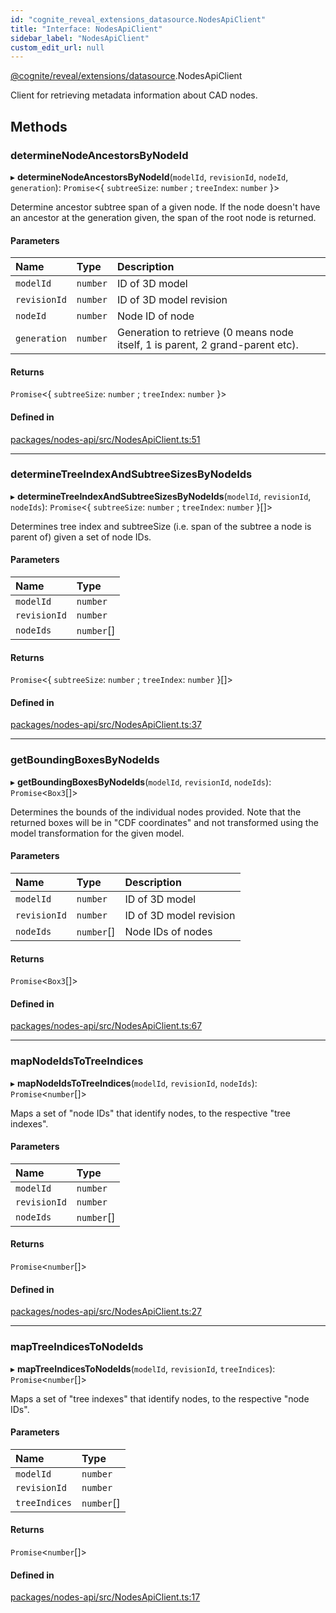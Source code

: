 ```yaml
---
id: "cognite_reveal_extensions_datasource.NodesApiClient"
title: "Interface: NodesApiClient"
sidebar_label: "NodesApiClient"
custom_edit_url: null
---
```


[@cognite/reveal/extensions/datasource](../modules/cognite_reveal_extensions_datasource.md).NodesApiClient

Client for retrieving metadata information about CAD nodes.

## Methods

### determineNodeAncestorsByNodeId

▸ **determineNodeAncestorsByNodeId**(`modelId`, `revisionId`, `nodeId`, `generation`): `Promise`<{ `subtreeSize`: `number` ; `treeIndex`: `number`  }\>

Determine ancestor subtree span of a given node. If the node doesn't have an
ancestor at the generation given, the span of the root node is returned.

#### Parameters

| Name | Type | Description |
| :------ | :------ | :------ |
| `modelId` | `number` | ID of 3D model |
| `revisionId` | `number` | ID of 3D model revision |
| `nodeId` | `number` | Node ID of node |
| `generation` | `number` | Generation to retrieve (0 means node itself, 1 is parent, 2 grand-parent etc). |

#### Returns

`Promise`<{ `subtreeSize`: `number` ; `treeIndex`: `number`  }\>

#### Defined in

[packages/nodes-api/src/NodesApiClient.ts:51](https://github.com/cognitedata/reveal/blob/7a5de3c9/viewer/packages/nodes-api/src/NodesApiClient.ts#L51)

___

### determineTreeIndexAndSubtreeSizesByNodeIds

▸ **determineTreeIndexAndSubtreeSizesByNodeIds**(`modelId`, `revisionId`, `nodeIds`): `Promise`<{ `subtreeSize`: `number` ; `treeIndex`: `number`  }[]\>

Determines tree index and subtreeSize (i.e. span of the subtree a node is parent
of) given a set of node IDs.

#### Parameters

| Name | Type |
| :------ | :------ |
| `modelId` | `number` |
| `revisionId` | `number` |
| `nodeIds` | `number`[] |

#### Returns

`Promise`<{ `subtreeSize`: `number` ; `treeIndex`: `number`  }[]\>

#### Defined in

[packages/nodes-api/src/NodesApiClient.ts:37](https://github.com/cognitedata/reveal/blob/7a5de3c9/viewer/packages/nodes-api/src/NodesApiClient.ts#L37)

___

### getBoundingBoxesByNodeIds

▸ **getBoundingBoxesByNodeIds**(`modelId`, `revisionId`, `nodeIds`): `Promise`<`Box3`[]\>

Determines the bounds of the individual nodes provided. Note that the returned
boxes will be in "CDF coordinates" and not transformed using
the model transformation for the given model.

#### Parameters

| Name | Type | Description |
| :------ | :------ | :------ |
| `modelId` | `number` | ID of 3D model |
| `revisionId` | `number` | ID of 3D model revision |
| `nodeIds` | `number`[] | Node IDs of nodes |

#### Returns

`Promise`<`Box3`[]\>

#### Defined in

[packages/nodes-api/src/NodesApiClient.ts:67](https://github.com/cognitedata/reveal/blob/7a5de3c9/viewer/packages/nodes-api/src/NodesApiClient.ts#L67)

___

### mapNodeIdsToTreeIndices

▸ **mapNodeIdsToTreeIndices**(`modelId`, `revisionId`, `nodeIds`): `Promise`<`number`[]\>

Maps a set of "node IDs" that identify nodes, to the respective
"tree indexes".

#### Parameters

| Name | Type |
| :------ | :------ |
| `modelId` | `number` |
| `revisionId` | `number` |
| `nodeIds` | `number`[] |

#### Returns

`Promise`<`number`[]\>

#### Defined in

[packages/nodes-api/src/NodesApiClient.ts:27](https://github.com/cognitedata/reveal/blob/7a5de3c9/viewer/packages/nodes-api/src/NodesApiClient.ts#L27)

___

### mapTreeIndicesToNodeIds

▸ **mapTreeIndicesToNodeIds**(`modelId`, `revisionId`, `treeIndices`): `Promise`<`number`[]\>

Maps a set of "tree indexes" that identify nodes, to the respective
"node IDs".

#### Parameters

| Name | Type |
| :------ | :------ |
| `modelId` | `number` |
| `revisionId` | `number` |
| `treeIndices` | `number`[] |

#### Returns

`Promise`<`number`[]\>

#### Defined in

[packages/nodes-api/src/NodesApiClient.ts:17](https://github.com/cognitedata/reveal/blob/7a5de3c9/viewer/packages/nodes-api/src/NodesApiClient.ts#L17)
